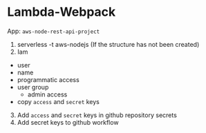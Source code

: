 # Lambda-Webpack

App: `aws-node-rest-api-project`

1. serverless -t aws-nodejs (If the structure has not been created)
2. Iam 
  - user
  - name
  - programmatic access
  - user group
    - admin access
  - copy `access` and `secret` keys
3. Add `access` and `secret` keys in github repository secrets
4. Add secret keys to github workflow